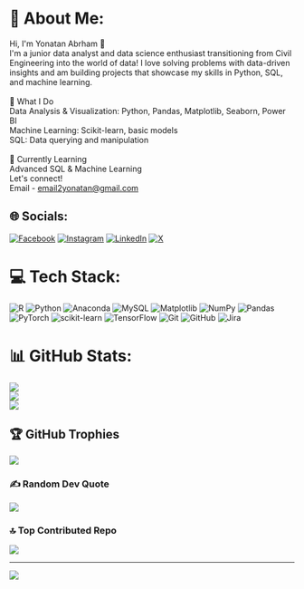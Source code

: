 # 💫 About Me:
Hi, I'm Yonatan Abrham 👋<br>I'm a junior data analyst and data science enthusiast transitioning from Civil Engineering into the world of data! I love solving problems with data-driven insights and am building projects that showcase my skills in Python, SQL, and machine learning.<br><br>🚀 What I Do<br>Data Analysis & Visualization: Python, Pandas, Matplotlib, Seaborn, Power BI<br>Machine Learning: Scikit-learn, basic models<br>SQL: Data querying and manipulation<br><br>🌱 Currently Learning<br>Advanced SQL & Machine Learning<br>Let's connect!<br>Email - email2yonatan@gmail.com<br>


## 🌐 Socials:
[![Facebook](https://img.shields.io/badge/Facebook-%231877F2.svg?logo=Facebook&logoColor=white)](https://facebook.com/@yonatan.abrham.9) [![Instagram](https://img.shields.io/badge/Instagram-%23E4405F.svg?logo=Instagram&logoColor=white)](https://instagram.com/@Lastyoni) [![LinkedIn](https://img.shields.io/badge/LinkedIn-%230077B5.svg?logo=linkedin&logoColor=white)](https://linkedin.com/in/@yonatan-abrham1) [![X](https://img.shields.io/badge/X-black.svg?logo=X&logoColor=white)](https://x.com/@yoni1280) 

# 💻 Tech Stack:
![R](https://img.shields.io/badge/r-%23276DC3.svg?style=for-the-badge&logo=r&logoColor=white) ![Python](https://img.shields.io/badge/python-3670A0?style=for-the-badge&logo=python&logoColor=ffdd54) ![Anaconda](https://img.shields.io/badge/Anaconda-%2344A833.svg?style=for-the-badge&logo=anaconda&logoColor=white) ![MySQL](https://img.shields.io/badge/mysql-4479A1.svg?style=for-the-badge&logo=mysql&logoColor=white) ![Matplotlib](https://img.shields.io/badge/Matplotlib-%23ffffff.svg?style=for-the-badge&logo=Matplotlib&logoColor=black) ![NumPy](https://img.shields.io/badge/numpy-%23013243.svg?style=for-the-badge&logo=numpy&logoColor=white) ![Pandas](https://img.shields.io/badge/pandas-%23150458.svg?style=for-the-badge&logo=pandas&logoColor=white) ![PyTorch](https://img.shields.io/badge/PyTorch-%23EE4C2C.svg?style=for-the-badge&logo=PyTorch&logoColor=white) ![scikit-learn](https://img.shields.io/badge/scikit--learn-%23F7931E.svg?style=for-the-badge&logo=scikit-learn&logoColor=white) ![TensorFlow](https://img.shields.io/badge/TensorFlow-%23FF6F00.svg?style=for-the-badge&logo=TensorFlow&logoColor=white) ![Git](https://img.shields.io/badge/git-%23F05033.svg?style=for-the-badge&logo=git&logoColor=white) ![GitHub](https://img.shields.io/badge/github-%23121011.svg?style=for-the-badge&logo=github&logoColor=white) ![Jira](https://img.shields.io/badge/jira-%230A0FFF.svg?style=for-the-badge&logo=jira&logoColor=white)
# 📊 GitHub Stats:
![](https://github-readme-stats.vercel.app/api?username=@YonInsights&theme=dark&hide_border=false&include_all_commits=false&count_private=false)<br/>
![](https://github-readme-streak-stats.herokuapp.com/?user=@YonInsights&theme=dark&hide_border=false)<br/>
![](https://github-readme-stats.vercel.app/api/top-langs/?username=@YonInsights&theme=dark&hide_border=false&include_all_commits=false&count_private=false&layout=compact)

## 🏆 GitHub Trophies
![](https://github-profile-trophy.vercel.app/?username=@YonInsights&theme=radical&no-frame=true&no-bg=false&margin-w=4)

### ✍️ Random Dev Quote
![](https://quotes-github-readme.vercel.app/api?type=horizontal&theme=radical)

### 🔝 Top Contributed Repo
![](https://github-contributor-stats.vercel.app/api?username=@YonInsights&limit=5&theme=dark&combine_all_yearly_contributions=true)

---
[![](https://visitcount.itsvg.in/api?id=@YonInsights&icon=0&color=0)](https://visitcount.itsvg.in)

<!-- Proudly created with GPRM ( https://gprm.itsvg.in ) -->
